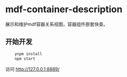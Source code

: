 <!--
 * @Description: file description
 * @Author: wangxg@yonyou.com
 * @Date: 2019-09-18 19:57:10
 * @LastEditTime: 2019-09-18 19:57:10
 * @LastEditors: wangxg@yonyou.com
 -->
# mdf-container-description

展示和维护mdf容器关系视图，容器组件嵌套快查。

## 开始开发

```sh
    ynpm install
    npm start
```
访问 http://127.0.0.1:8889/ 